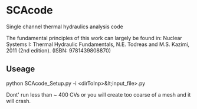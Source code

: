# SCAcode
Single channel thermal hydraulics analysis code  
  
The fundamental principles of this work can largely be found in: Nuclear Systems I: Thermal Hydraulic Fundamentals, N.E. Todreas and M.S. Kazimi, 2011 (2nd edition). (ISBN: 9781439808870)  
  
## Useage
python SCAcode_Setup.py -i &lt;dirToInp&gt;\&lt;input_file&gt;.py  
  
Dont' run less than ~ 400 CVs or you will create too coarse of a mesh and it will crash. 